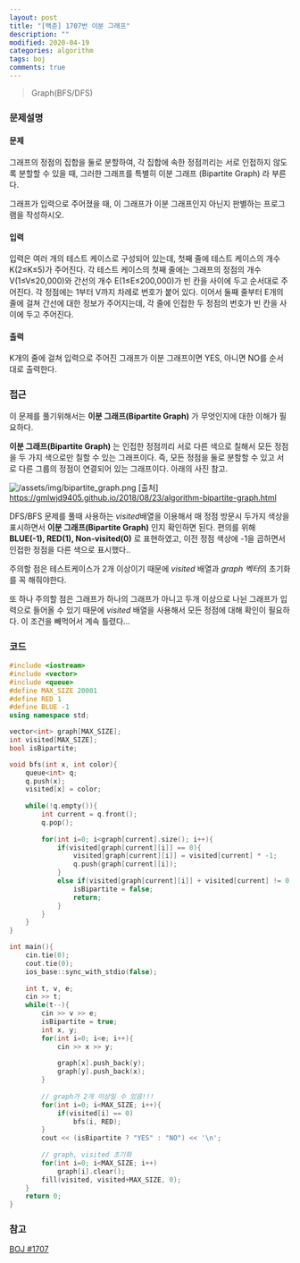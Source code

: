 ```yaml
---
layout: post
title: "[백준] 1707번 이분 그래프"
description: ""
modified: 2020-04-19
categories: algorithm
tags: boj
comments: true
---
```


> Graph(BFS/DFS)

### 문제설명

#### 문제
그래프의 정점의 집합을 둘로 분할하여, 각 집합에 속한 정점끼리는 서로 인접하지 않도록 분할할 수 있을 때, 그러한 그래프를 특별히 이분 그래프 (Bipartite Graph) 라 부른다.

그래프가 입력으로 주어졌을 때, 이 그래프가 이분 그래프인지 아닌지 판별하는 프로그램을 작성하시오.

#### 입력
입력은 여러 개의 테스트 케이스로 구성되어 있는데, 첫째 줄에 테스트 케이스의 개수 K(2≤K≤5)가 주어진다. 각 테스트 케이스의 첫째 줄에는 그래프의 정점의 개수 V(1≤V≤20,000)와 간선의 개수 E(1≤E≤200,000)가 빈 칸을 사이에 두고 순서대로 주어진다. 각 정점에는 1부터 V까지 차례로 번호가 붙어 있다. 이어서 둘째 줄부터 E개의 줄에 걸쳐 간선에 대한 정보가 주어지는데, 각 줄에 인접한 두 정점의 번호가 빈 칸을 사이에 두고 주어진다.

#### 출력
K개의 줄에 걸쳐 입력으로 주어진 그래프가 이분 그래프이면 YES, 아니면 NO를 순서대로 출력한다.
 

### 접근
이 문제를 풀기위해서는 **이분 그래프(Bipartite Graph)** 가 무엇인지에 대한 이해가 필요하다. 

**이분 그래프(Bipartite Graph)** 는 인접한 정점끼리 서로 다른 색으로 칠해서 모든 정점을 두 가지 색으로만 칠할 수 있는 그래프이다. 즉, 모든 정점을 둘로 분할할 수 있고 서로 다른 그룹의 정점이 연결되어 있는 그래프이다. 아래의 사진 참고. 

![/assets/img/bipartite_graph.png](https://cdn.jsdelivr.net/gh/ddamddi/ddamddi.github.io/assets/img/bipartite_graph.png)
[출처] https://gmlwjd9405.github.io/2018/08/23/algorithm-bipartite-graph.html  


DFS/BFS 문제를 풀때 사용하는 *visited*배열을 이용해서 매 정점 방문시 두가지 색상을 표시하면서 **이분 그래프(Bipartite Graph)** 인지 확인하면 된다. 편의를 위해 **BLUE(-1), RED(1), Non-visited(0)** 로 표현하였고, 이전 정점 색상에 -1을 곱하면서 인접한 정점을 다른 색으로 표시했다..


주의할 점은 테스트케이스가 2개 이상이기 때문에 *visited* 배열과 *graph 벡터*의 초기화를 꼭 해줘야한다.

또 하나 주의할 점은 그래프가 하나의 그래프가 아니고 두개 이상으로 나뉜 그래프가 입력으로 들어올 수 있기 때문에 *visited* 배열을 사용해서 모든 정점에 대해 확인이 필요하다. 이 조건을 빼먹어서 계속 틀렸다...

### 코드
```cpp
#include <iostream>
#include <vector>
#include <queue>
#define MAX_SIZE 20001
#define RED 1
#define BLUE -1
using namespace std;

vector<int> graph[MAX_SIZE];
int visited[MAX_SIZE];
bool isBipartite;

void bfs(int x, int color){
	queue<int> q;
	q.push(x);
	visited[x] = color;
	
	while(!q.empty()){
		int current = q.front();
		q.pop();
		
		for(int i=0; i<graph[current].size(); i++){
			if(visited[graph[current][i]] == 0){
				visited[graph[current][i]] = visited[current] * -1;
				q.push(graph[current][i]);
			}
			else if(visited[graph[current][i]] + visited[current] != 0){
				isBipartite = false;
				return;
			}
		}
	}
}

int main(){
	cin.tie(0);
	cout.tie(0);
	ios_base::sync_with_stdio(false);
	
	int t, v, e;
	cin >> t;
	while(t--){
		cin >> v >> e;
		isBipartite = true;
		int x, y;
		for(int i=0; i<e; i++){
			cin >> x >> y;
			
			graph[x].push_back(y);
			graph[y].push_back(x);
		}
		
        // graph가 2개 이상일 수 있음!!!
		for(int i=0; i<MAX_SIZE; i++){
			if(visited[i] == 0)
				bfs(i, RED);
		}
		cout << (isBipartite ? "YES" : "NO") << '\n';
		
		// graph, visited 초기화 
		for(int i=0; i<MAX_SIZE; i++)
			graph[i].clear();
		fill(visited, visited+MAX_SIZE, 0);
	}
	return 0;
}
```

### 참고
[BOJ #1707](https://www.acmicpc.net/problem/1707)  
